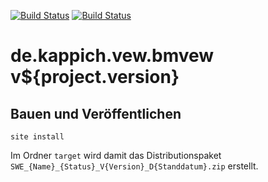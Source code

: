 [![Build Status](https://travis-ci.org/bitctrl/de.kappich.vew.bmvew.svg?branch=master)](https://travis-ci.org/bitctrl/de.kappich.vew.bmvew)
[![Build Status](https://api.bintray.com/packages/bitctrl/maven/de.kappich.vew.bmvew/images/download.svg)](https://bintray.com/bitctrl/maven/de.kappich.vew.bmvew)

de.kappich.vew.bmvew v${project.version}
===========================


Bauen und Veröffentlichen
-------------------------

    site install

Im Ordner `target` wird damit das Distributionspaket
`SWE_{Name}_{Status}_V{Version}_D{Standdatum}.zip` erstellt.
